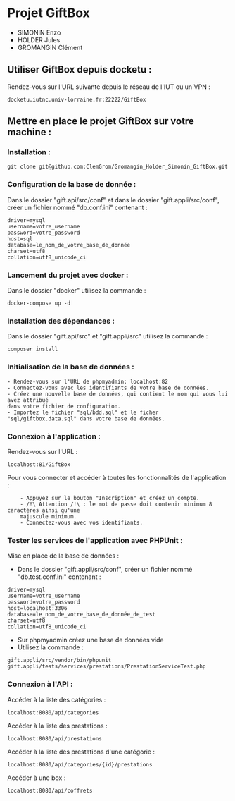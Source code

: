 # Projet GiftBox

- SIMONIN Enzo
- HOLDER Jules
- GROMANGIN Clément

## Utiliser GiftBox depuis docketu :
Rendez-vous sur l'URL suivante depuis le réseau de l'IUT ou un VPN :
```
docketu.iutnc.univ-lorraine.fr:22222/GiftBox
```

## Mettre en place le projet GiftBox sur votre machine :

### Installation :
```
git clone git@github.com:ClemGrom/Gromangin_Holder_Simonin_GiftBox.git
```

### Configuration de la base de donnée :
Dans le dossier "gift.api/src/conf" et dans le dossier "gift.appli/src/conf", créer un fichier nommé "db.conf.ini" contenant :
```
driver=mysql
username=votre_username
password=votre_password
host=sql
database=le_nom_de_votre_base_de_donnée
charset=utf8
collation=utf8_unicode_ci
```

### Lancement du projet avec docker :
Dans le dossier "docker" utilisez la commande : 
```
docker-compose up -d
```
    
### Installation des dépendances :
Dans le dossier "gift.api/src" et "gift.appli/src" utilisez la commande : 
```
composer install
```

### Initialisation de la base de données :
    - Rendez-vous sur l'URL de phpmyadmin: localhost:82
    - Connectez-vous avec les identifiants de votre base de données.
    - Créez une nouvelle base de données, qui contient le nom qui vous lui avez attribué
    dans votre fichier de configuration.
    - Importez le fichier "sql/bdd.sql" et le ficher "sql/giftbox.data.sql" dans votre base de données.

### Connexion à l'application :
Rendez-vous sur l'URL :
```
localhost:81/GiftBox
```
Pour vous connecter et accéder à toutes les fonctionnalités de l'application : 
```
    - Appuyez sur le bouton "Inscription" et créez un compte.
    - /!\ Attention /!\ : le mot de passe doit contenir minimum 8 caractères ainsi qu'une 
    majuscule minimum.
    - Connectez-vous avec vos identifiants.
```

### Tester les services de l'application avec PHPUnit :
Mise en place de la base de données :
 * Dans le dossier "gift.appli/src/conf", créer un fichier nommé "db.test.conf.ini" contenant :
```
driver=mysql
username=votre_username
password=votre_password
host=localhost:3306
database=le_nom_de_votre_base_de_donnée_de_test
charset=utf8
collation=utf8_unicode_ci
```
 * Sur phpmyadmin créez une base de données vide 
 * Utilisez la commande :
```
gift.appli/src/vendor/bin/phpunit gift.appli/tests/services/prestations/PrestationServiceTest.php
```

### Connexion à l'API : 
Accéder à la liste des catégories :
```
localhost:8080/api/categories
```
Accéder à la liste des prestations :
```
localhost:8080/api/prestations
```
Accéder à la liste des prestations d'une catégorie :
```
localhost:8080/api/categories/{id}/prestations
```
Accéder à une box :
```
localhost:8080/api/coffrets
```